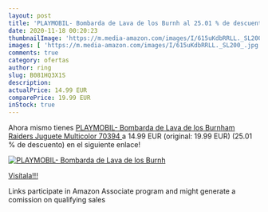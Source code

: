 ```yaml
---
layout: post
title: 'PLAYMOBIL- Bombarda de Lava de los Burnh al 25.01 % de descuento'
date: 2020-11-18 00:20:23
thumbnailImage: 'https://m.media-amazon.com/images/I/615uKdbRRLL._SL200_.jpg'
images: [ 'https://m.media-amazon.com/images/I/615uKdbRRLL._SL200_.jpg' ]
comments: true
category: ofertas
author: ring
slug: B081HQ3X1S
description:
actualPrice: 14.99 EUR
comparePrice: 19.99 EUR
inStock: true
---
```


Ahora mismo tienes [PLAYMOBIL- Bombarda de Lava de los Burnham Raiders Juguete  Multicolor  70394 ](https://www.amazon.es/dp/B081HQ3X1S/?tag=tolees-21) a 14.99 EUR (original: 19.99 EUR) (25.01 %  de descuento) en el siguiente enlace!

[![PLAYMOBIL- Bombarda de Lava de los Burnh](https://m.media-amazon.com/images/I/615uKdbRRLL._SL200_.jpg)](https://www.amazon.es/dp/B081HQ3X1S/?tag=tolees-21)

[Visítala!!!](https://www.amazon.es/dp/B081HQ3X1S/?tag=tolees-21)

Links participate in Amazon Associate program and might generate a comission on qualifying sales
